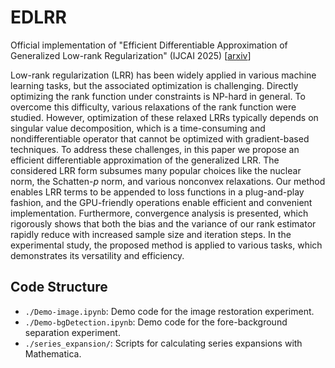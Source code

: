 # EDLRR
  Official implementation of "Efficient Differentiable Approximation of Generalized Low-rank Regularization" (IJCAI 2025) 
  [[arxiv](https://arxiv.org/abs/2505.15407)]
  
  Low-rank regularization (LRR) has been widely applied in various machine learning tasks, but the associated optimization is challenging. Directly optimizing the rank function under constraints is NP-hard in general. To overcome this difficulty, various relaxations of the rank function were studied. However, optimization of these relaxed LRRs typically depends on singular value decomposition, which is a time-consuming and nondifferentiable operator that cannot be optimized with gradient-based techniques. To address these challenges, in this paper we propose an efficient differentiable approximation of the generalized LRR. The considered LRR form subsumes many popular choices like the nuclear norm, the Schatten-$p$ norm, and various nonconvex relaxations. Our method enables LRR terms to be appended to loss functions in a plug-and-play fashion, and the GPU-friendly operations enable efficient and convenient implementation. Furthermore, convergence analysis is presented, which rigorously shows that both the bias and the variance of our rank estimator rapidly reduce with increased sample size and iteration steps. In the experimental study, the proposed method is applied to various tasks, which demonstrates its versatility and efficiency. 

## Code Structure
  - ``./Demo-image.ipynb``: Demo code for the image restoration experiment.
  - ``./Demo-bgDetection.ipynb``: Demo code for the fore-background separation experiment.
  - ``./series_expansion/``: Scripts for calculating series expansions with Mathematica.
